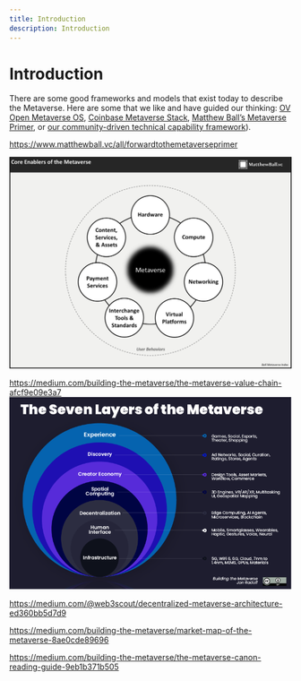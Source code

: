 ```yaml
---
title: Introduction
description: Introduction
---
```

# Introduction

There are some good frameworks and models that exist today to describe the Metaverse. Here are some that we like and have guided our thinking: [OV Open Metaverse OS](https://outlierventures.io/research/the-open-metaverse-os/), [Coinbase Metaverse Stack](https://blog.coinbase.com/how-coinbase-thinks-about-the-metaverse-16d8070f4841), [Matthew Ball’s Metaverse Primer](https://www.matthewball.vc/all/forwardtothemetaverseprimer), or [our community-driven technical capability framework](https://mscape.io/)).



https://www.matthewball.vc/all/forwardtothemetaverseprimer


![](./images/MasterMetaverse1.png)


https://medium.com/building-the-metaverse/the-metaverse-value-chain-afcf9e09e3a7
![](./images/seven-layers.png)


https://medium.com/@web3scout/decentralized-metaverse-architecture-ed360bb5d7d9


https://medium.com/building-the-metaverse/market-map-of-the-metaverse-8ae0cde89696

https://medium.com/building-the-metaverse/the-metaverse-canon-reading-guide-9eb1b371b505